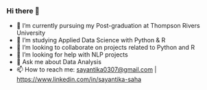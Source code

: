 ### Hi there 👋

- 🔭 I’m currently pursuing my Post-graduation at Thompson Rivers University
- 🌱 I’m studying Applied Data Science with Python & R
- 👯 I’m looking to collaborate on projects related to Python and R
- 🤔 I’m looking for help with NLP projects
- 💬 Ask me about Data Analysis
- 📫 How to reach me: sayantika0307@gmail.com | https://www.linkedin.com/in/sayantika-saha
